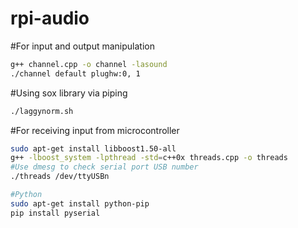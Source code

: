 # rpi-audio

#For input and output manipulation
```bash
g++ channel.cpp -o channel -lasound
./channel default plughw:0, 1
```

#Using sox library via piping
```bash
./laggynorm.sh
```

#For receiving input from microcontroller
```bash
sudo apt-get install libboost1.50-all
g++ -lboost_system -lpthread -std=c++0x threads.cpp -o threads
#Use dmesg to check serial port USB number
./threads /dev/ttyUSBn

#Python
sudo apt-get install python-pip
pip install pyserial
```
